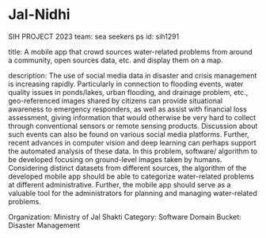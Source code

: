 # Jal-Nidhi
SIH PROJECT 2023
team: sea seekers
ps id: sih1291

title:
A mobile app that crowd sources water-related problems from around a community, open sources data, etc. and display them on a map.

description:
The use of social media data in disaster and crisis management is increasing rapidly. Particularly in connection to flooding events, water quality issues in ponds/lakes, urban flooding, and drainage problem, etc., geo-referenced images shared by citizens can provide situational awareness to emergency responders, as well as assist with financial loss assessment, giving information that would otherwise be very hard to collect through conventional sensors or remote sensing products. Discussion about such events can also be found on various social media platforms. Further, recent advances in computer vision and deep learning can perhaps support the automated analysis of these data. In this problem, software/ algorithm to be developed focusing on ground-level images taken by humans. Considering distinct datasets from different sources, the algorithm of the developed mobile app should be able to categorize water-related problems at different administrative. Further, the mobile app should serve as a valuable tool for the administrators for planning and managing water-related problems.

Organization:	Ministry of Jal Shakti
Category:	Software
Domain Bucket:	Disaster Management
